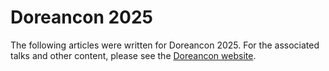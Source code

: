 
# Doreancon 2025

The following articles were written for Doreancon 2025. For the associated talks and other content, please see the [Doreancon website](https://doreancon.org/).

<ArticlePreview id='manuscripts'></ArticlePreview>
<ArticlePreview id='bible-societies'></ArticlePreview>
<ArticlePreview id='adaptation'></ArticlePreview>
<ArticlePreview id='copyright-protect-scripture'></ArticlePreview>
<ArticlePreview id='balaam'></ArticlePreview>

